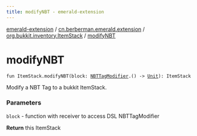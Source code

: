 ```yaml
---
title: modifyNBT - emerald-extension
---
```


[emerald-extension](../../index.html) / [cn.berberman.emerald.extension](../index.html) / [org.bukkit.inventory.ItemStack](index.html) / [modifyNBT](.)

# modifyNBT

`fun ItemStack.modifyNBT(block: `[`NBTTagModifier`](../-n-b-t-modifier/-n-b-t-tag-modifier/index.html)`.() -> `[`Unit`](https://kotlinlang.org/api/latest/jvm/stdlib/kotlin/-unit/index.html)`): ItemStack`

Modify a NBT Tag to a bukkit ItemStack.

### Parameters

`block` - function with receiver to access DSL NBTTagModifier

**Return**
this ItemStack

